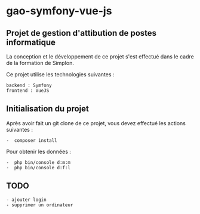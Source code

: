 # gao-symfony-vue-js
## Projet de gestion d'attibution de postes informatique

La conception et le développement de ce projet s'est effectué dans le cadre de la formation de Simplon.

Ce projet utilise les technologies suivantes :

    backend : Symfony
    frontend : VueJS

## Initialisation du projet

Après avoir fait un git clone de ce projet, vous devez effectué les actions suivantes :

    -  composer install
    
  Pour obtenir les données :
  
    -  php bin/console d:m:m
    -  php bin/console d:f:l
  
## TODO 

    - ajouter login 
    - supprimer un ordinateur
